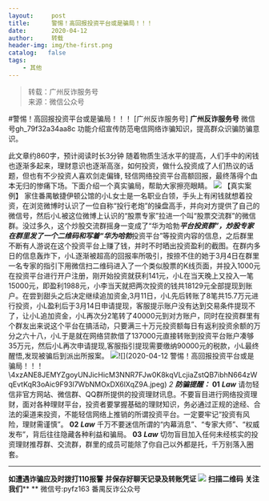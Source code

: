```yaml
---
layout:     post
title:      警惕！高回报投资平台或是骗局！！！
date:       2020-04-12
author:     转载
header-img: img/the-first.png
catalog:   false
tags:
    - 其他
---
```


<blockquote><p>转载：广州反诈服务号<br>
来源：微信公众号</p></blockquote>

#警惕！高回报投资平台或是骗局！！！
[广州反诈服务号]
**广州反诈服务号**
微信号gh_79f32a34aa8c
功能介绍宣传防范电信网络诈骗知识，提高群众识骗防骗意识。

此文章约860字，预计阅读时长3分钟
随着物质生活水平的提高，人们手中的闲钱也逐渐多起来，理财意识也逐渐高涨，如何投资，做什么投资成了人们热议的话题，但也有不少投资人喜欢剑走偏锋,
轻信网络投资平台高额回报，最终落得个血本无归的惨痛下场。下面介绍一个真实骗局，帮助大家擦亮眼睛。
![]({{site.baseurl}}/postimg/4xzANE8JEMYZgoyUNJicHicM3NNR7FJw0KCEvtSmWqh7T0InzA6FtyM1r9YBMxTj1XfIyL5FGRTu7kPqFWwJViaicA.jpeg)
【真实案例】
家住番禺敏捷伊顿公馆的小L女士是一名职业白领，手头上有闲钱就想着投资，在浏览微博时认识了一位自称“投行老炮”的操盘高手，并向对方提供了自己的微信号，然后小L被这位微博上认识的“股票专家”拉进一个叫“股票交流群”的微信群。没过多久，这个炒股交流群摇身一变成了“华为哈勃***平台投资群”，炒股专家在群里发了一个二维码和写着“华为哈勃***投资平台”等投资内容的信息，之后群里不断有人游说在这个投资平台上赚了钱，并时不时晒出投资盈利的截图。在群内多日的信息轰炸下，小L逐渐被超高的回报率所吸引，按捺不住的她于3月4日在群里一名专家的指引下用微信扫二维码进入了一个类似股票的K线页面，并投入1000元在投资平台进行开户注册，刚开始投资就获利141元，小L在当天晚上又投入一笔15000元，即盈利1988元，小李当天就把两次投资的钱共18129元全部提现到账户。在尝到甜头之后决定继续追加资金,3月11日，小L先后转账了8笔共15.7万元进行投资，小L盈利后于3月14日申请提现，客服提示账户没有达到交易条件提现不了，让小L追加资金，小L再次分2笔转了40000元到对方账户，同时在投资群里有个群友出来说这个平台在搞活动，只要满三十万元投资额每日有返利投资余额的万分之六十八，小L于是就在网络贷款借了137000元直接转账到投资平台账户凑够35万元，然后小L再次申请提现,客服指引提现需要缴纳90000元的税款，小L最终醒悟,发现被骗后到派出所报案。
![]({{site.baseurl}}/postimg/4xzANE8JEMYZgoyUNJicHicM3NNR7FJw0KRzibl0RYyGn1YIk64EP5ge3gzbSHFGkbUrrqvu5ToJ0mq6wRic78aTGA.jpeg)![](2020-04-12
警惕！高回报投资平台或是骗局！！！\\4xzANE8JEMYZgoyUNJicHicM3NNR7FJw0K8kqVLcjiaZstQB7ibhN664zWqEvtKqR3oAic9F93l7WbNMOxDX6lXqZ9A.jpeg)
_2_
_**防骗提醒：**_
**01**
_**Law**_
请勿轻信非官方网站、微信群、QQ群所提供的投资理财讯息。不要盲目进行网络投资理财，面对各种理财平台，投资者要掌握基础的理财知识，务必通过正规的途经、合法的渠道来投资，不能轻信网络上推销的所谓投资平台。一定要牢记“投资有风险，理财需谨慎”。
**02**
_**Law**_
千万不要迷信所谓的“内幕消息”、“专家大师”、“权威发布”，背后往往隐藏各种利益和骗局。
**03**
_**Law**_
切勿盲目加入任何未经核实的投资理财推荐群、交流群，群里的成员可能除了你自己以外都是托，千万别落入圈套。
****
**如遭遇诈骗应及时拨打110报警**
**并保存好聊天记录及转账凭证**
![]({{site.baseurl}}/postimg/4xzANE8JEMYZgoyUNJicHicM3NNR7FJw0K0icjIL9W3B9ofBMqlcScbzW8MKibUsc7ujNUUylVqH1474b1vwsgHPxg.jpeg)
**扫描二维码**
**关注我们****
**
微信号:pyfz163
番禺反诈公众号
